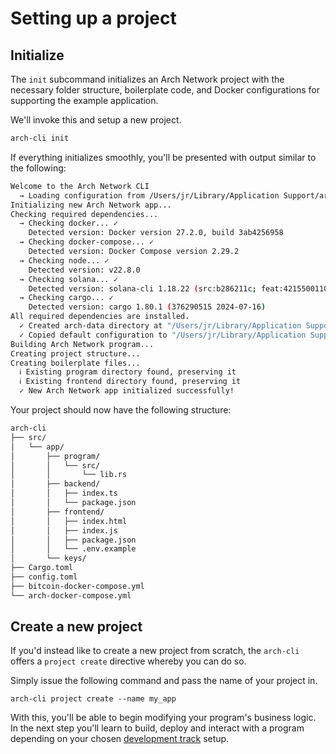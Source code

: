 # Setting up a project

## Initialize
The `init` subcommand initializes an Arch Network project with the necessary folder structure, boilerplate code, and Docker configurations for supporting the example application.

We'll invoke this and setup a new project.

```bash
arch-cli init
```

If everything initializes smoothly, you'll be presented with output similar to the following:
```bash
Welcome to the Arch Network CLI
  → Loading configuration from /Users/jr/Library/Application Support/arch-cli/config.toml
Initializing new Arch Network app...
Checking required dependencies...
  → Checking docker... ✓
    Detected version: Docker version 27.2.0, build 3ab4256958
  → Checking docker-compose... ✓
    Detected version: Docker Compose version 2.29.2
  → Checking node... ✓
    Detected version: v22.8.0
  → Checking solana... ✓
    Detected version: solana-cli 1.18.22 (src:b286211c; feat:4215500110, client:SolanaLabs)
  → Checking cargo... ✓
    Detected version: cargo 1.80.1 (376290515 2024-07-16)
All required dependencies are installed.
  ✓ Created arch-data directory at "/Users/jr/Library/Application Support/arch-cli/arch-data"
  ✓ Copied default configuration to "/Users/jr/Library/Application Support/arch-cli/config.toml"
Building Arch Network program...
Creating project structure...
Creating boilerplate files...
  ℹ Existing program directory found, preserving it
  ℹ Existing frontend directory found, preserving it
  ✓ New Arch Network app initialized successfully!
```

Your project should now have the following structure:
```bash
arch-cli
├── src/
│   └── app/
│       ├── program/
│       │   └── src/
│       │       └── lib.rs
│       ├── backend/
│       │   ├── index.ts
│       │   └── package.json
│       ├── frontend/
│       │   ├── index.html
│       │   ├── index.js
│       │   ├── package.json
│       │   └── .env.example
│       └── keys/
├── Cargo.toml
├── config.toml
├── bitcoin-docker-compose.yml
└── arch-docker-compose.yml
```

## Create a new project
If you'd instead like to create a new project from scratch, the `arch-cli` offers a `project create` directive whereby you can do so.

Simply issue the following command and pass the name of your project in.
```
arch-cli project create --name my_app
```

With this, you'll be able to begin modifying your program's business logic. In the next step you'll learn to build, deploy and interact with a program depending on your chosen [development track] setup.

[development track]: ./starting-stack.md#choose-a-track
